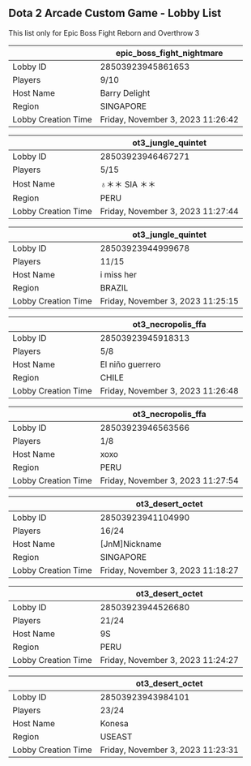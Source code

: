 ## Dota 2 Arcade Custom Game - Lobby List

This list only for Epic Boss Fight Reborn and Overthrow 3

|  | epic_boss_fight_nightmare |
| ------ | ------ |
| Lobby ID | 28503923945861653 |
| Players | 9/10 |
| Host Name | Barry Delight |
| Region | SINGAPORE |
| Lobby Creation Time | Friday, November 3, 2023 11:26:42 |


|  | ot3_jungle_quintet |
| ------ | ------ |
| Lobby ID | 28503923946467271 |
| Players | 5/15 |
| Host Name | ♁＊＊ SIA ＊＊ |
| Region | PERU |
| Lobby Creation Time | Friday, November 3, 2023 11:27:44 |


|  | ot3_jungle_quintet |
| ------ | ------ |
| Lobby ID | 28503923944999678 |
| Players | 11/15 |
| Host Name | i miss her |
| Region | BRAZIL |
| Lobby Creation Time | Friday, November 3, 2023 11:25:15 |


|  | ot3_necropolis_ffa |
| ------ | ------ |
| Lobby ID | 28503923945918313 |
| Players | 5/8 |
| Host Name | El niño guerrero |
| Region | CHILE |
| Lobby Creation Time | Friday, November 3, 2023 11:26:48 |


|  | ot3_necropolis_ffa |
| ------ | ------ |
| Lobby ID | 28503923946563566 |
| Players | 1/8 |
| Host Name | xoxo |
| Region | PERU |
| Lobby Creation Time | Friday, November 3, 2023 11:27:54 |


|  | ot3_desert_octet |
| ------ | ------ |
| Lobby ID | 28503923941104990 |
| Players | 16/24 |
| Host Name | [JnM]Nickname |
| Region | SINGAPORE |
| Lobby Creation Time | Friday, November 3, 2023 11:18:27 |


|  | ot3_desert_octet |
| ------ | ------ |
| Lobby ID | 28503923944526680 |
| Players | 21/24 |
| Host Name | 9S |
| Region | PERU |
| Lobby Creation Time | Friday, November 3, 2023 11:24:27 |


|  | ot3_desert_octet |
| ------ | ------ |
| Lobby ID | 28503923943984101 |
| Players | 23/24 |
| Host Name | Konesa |
| Region | USEAST |
| Lobby Creation Time | Friday, November 3, 2023 11:23:31 |


